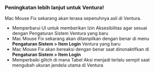### Peningkatan lebih lanjut untuk Ventura!

Mac Mouse Fix sekarang akan terasa sepenuhnya asli di Ventura.

- Memperbarui UI untuk memberikan Izin Aksesibilitas agar sesuai dengan Pengaturan Sistem Ventura yang baru
- Mac Mouse Fix sekarang akan ditampilkan dengan benar di menu **Pengaturan Sistem > Item Login** Ventura yang baru
- Mac Mouse Fix akan bereaksi dengan benar saat dinonaktifkan di **Pengaturan Sistem > Item Login**
- Memperbaiki glitch di mana Tabel Aksi menjadi terlalu sempit saat mengubah ukuran jendela utama di Ventura